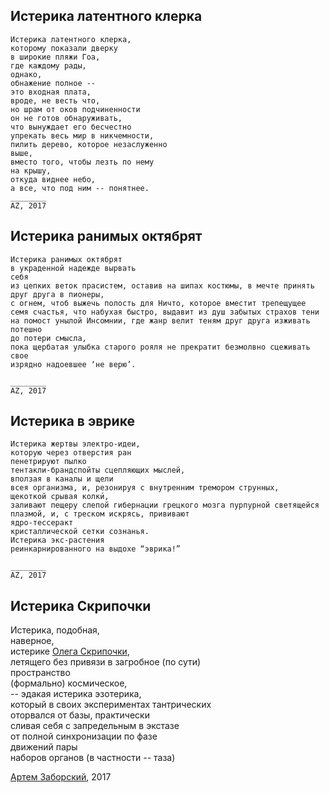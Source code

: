 
## Истерика латентного клерка
```
Истерика латентного клерка, 
которому показали дверку 
в широкие пляжи Гоа, 
где каждому рады, 
однако, 
обнажение полное -- 
это входная плата, 
вроде, не весть что, 
но шрам от оков подчиненности 
он не готов обнаруживать, 
что вынуждает его бесчестно
упрекать весь мир в никчемности, 
пилить дерево, которое незаслуженно 
выше, 
вместо того, чтобы лезть по нему 
на крышу, 
откуда виднее небо,
а все, что под ним -- понятнее. 
________
AZ, 2017
```


## Истерика ранимых октябрят 
```
Истерика ранимых октябрят 
в украденной надежде вырвать
себя 
из цепких веток прасистем, оставив на шипах костюмы, в мечте принять друг друга в пионеры, 
с огнем, чтоб выжечь полость для Ничто, которое вместит трепещущее семя счастья, что набухая быстро, выдавит из душ забытых страхов тени на помост унылой Инсомнии, где жанр велит теням друг друга изживать потешно 
до потери смысла, 
пока щербатая улыбка старого рояля не прекратит безмолвно сцеживать свое 
изрядно надоевшее ‘не верю’.

________
AZ, 2017
```

## Истерика в эврике
```
Истерика жертвы электро-идеи, 
которую через отверстия ран 
пенетрируют пылко 
тентакли-брандспойты сцепляющих мыслей, 
вползая в каналы и щели 
всея организма, и, резонируя с внутренним тремором струнных, 
щекоткой срывая колки́, 
заливают пещеру слепой гибернации грецкого мозга пурпурной светящейся плазмой, и, с треском искрясь, прививают 
ядро-тессеракт 
кристаллической сетки сознанья. 
Истерика экс-растения 
реинкарнированного на выдохе “эврика!”

________
AZ, 2017
```

## Истерика Скрипочки  

Истерика, подобная,  
наверное,  
истерике [Олега Скрипочки](http://www.iflscience.com/space/scott-kelly-reveals-how-a-russian-cosmonaut-was-almost-lost-in-space/),   
летящего без привязи в загробное (по сути)  
пространство  
(формально) космическое,   
-- эдакая истерика эзотерика,  
который в своих экспериментах тантрических  
оторвался от базы, практически  
сливая себя с запредельным в экстазе  
от полной синхронизации по фазе  
движений пары  
наборов органов (в частности -- таза)  


[Артем Заборский](http://www.zaborskiy.org/), 2017

